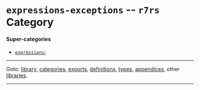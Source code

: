 

<a id='category__r7rs__expressions-exceptions'></a>

# `expressions-exceptions` -- `r7rs` Category


<a id='category__r7rs__expressions-exceptions__super-categories'></a>

#### Super-categories

 * [`expressions`](../../r7rs/categories/expressions.md#category__r7rs__expressions);

----

Goto: [library](../../r7rs/_index.md#library__r7rs), [categories](../../r7rs/categories/_index.md#toc__r7rs__categories), [exports](../../r7rs/exports/_index.md#toc__r7rs__exports), [definitions](../../r7rs/definitions/_index.md#toc__r7rs__definitions), [types](../../r7rs/types/_index.md#toc__r7rs__types), [appendices](../../r7rs/appendices/_index.md#toc__r7rs__appendices), other [libraries](../../_libraries.md#toc__libraries).

----

